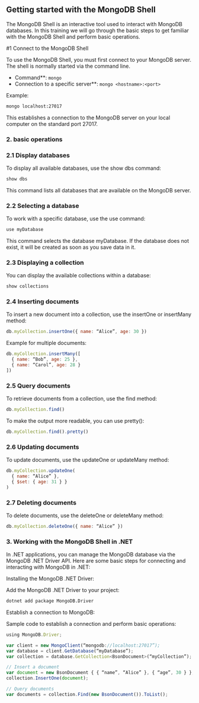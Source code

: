 
## Getting started with the MongoDB Shell

The MongoDB Shell is an interactive tool used to interact with MongoDB databases. In this training we will go through the basic steps to get familiar with the MongoDB Shell and perform basic operations.

#1 Connect to the MongoDB Shell

To use the MongoDB Shell, you must first connect to your MongoDB server. The shell is normally started via the command line.

-  Command**: `mongo`
-  Connection to a specific server**: `mongo <hostname>:<port>`

Example:
```bash
mongo localhost:27017
```

This establishes a connection to the MongoDB server on your local computer on the standard port 27017.

### 2. basic operations
### 2.1 Display databases
To display all available databases, use the show dbs command:

```js
show dbs

```

This command lists all databases that are available on the MongoDB server.

### 2.2 Selecting a database
To work with a specific database, use the use command:

```js
use myDatabase

```

This command selects the database myDatabase. If the database does not exist, it will be created as soon as you save data in it.

### 2.3 Displaying a collection
You can display the available collections within a database:

```js
show collections

```

### 2.4 Inserting documents
To insert a new document into a collection, use the insertOne or insertMany method:

```js
db.myCollection.insertOne({ name: “Alice”, age: 30 })

```

Example for multiple documents:

```js
db.myCollection.insertMany([
  { name: “Bob”, age: 25 },
  { name: “Carol”, age: 28 }
])

```

### 2.5 Query documents
To retrieve documents from a collection, use the find method:

```js
db.myCollection.find()
```

To make the output more readable, you can use pretty():

```js
db.myCollection.find().pretty()
```

### 2.6 Updating documents
To update documents, use the updateOne or updateMany method:

```js
db.myCollection.updateOne(
  { name: “Alice” },
  { $set: { age: 31 } }
)
```

### 2.7 Deleting documents
To delete documents, use the deleteOne or deleteMany method:

```js
db.myCollection.deleteOne({ name: “Alice” })
```

### 3. Working with the MongoDB Shell in .NET
In .NET applications, you can manage the MongoDB database via the MongoDB .NET Driver API. Here are some basic steps for connecting and interacting with MongoDB in .NET:

Installing the MongoDB .NET Driver:

Add the MongoDB .NET Driver to your project:

```bash
dotnet add package MongoDB.Driver
```

Establish a connection to MongoDB:

Sample code to establish a connection and perform basic operations:

```js
using MongoDB.Driver;

var client = new MongoClient(“mongodb://localhost:27017”);
var database = client.GetDatabase(“myDatabase”);
var collection = database.GetCollection<BsonDocument>(“myCollection”);

// Insert a document
var document = new BsonDocument { { “name”, “Alice” }, { “age”, 30 } };
collection.InsertOne(document);

// Query documents
var documents = collection.Find(new BsonDocument()).ToList();

```

